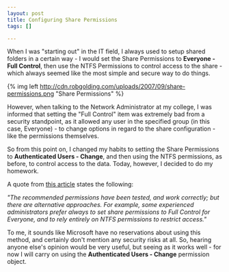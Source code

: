 ```yaml
--- 
layout: post
title: Configuring Share Permissions
tags: []

---
```


When I was "starting out" in the IT field, I always used to setup shared folders
in a certain way - I would set the Share Permissions to **Everyone - Full
Control**, then use the NTFS Permissions to control access to the share - which
always seemed like the most simple and secure way to do things.

{% img left http://cdn.robgolding.com/uploads/2007/09/share-permissions.png "Share Permissions" %}

However, when talking to the Network Administrator at my college, I was informed
that setting the "Full Control" item was extremely bad from a security
standpoint, as it allowed any user in the specified group (in this case,
Everyone) - to change options in regard to the share configuration - like the
permissions themselves.

So from this point on, I changed my habits to setting the Share Permissions to
**Authenticated Users - Change**, and then using the NTFS permissions, as
before, to control access to the data. Today, however, I decided to do my
homework.

A quote from [this article][article] states the following:

_"The recommended permissions have been tested, and work correctly; but there
are alternative approaches. For example, some experienced administrators prefer
always to set share permissions to Full Control for Everyone, and to rely
entirely on NTFS permissions to restrict access."_

To me, it sounds like Microsoft have no reservations about using this method,
and certainly don't mention any security risks at all. So, hearing anyone else's
opinion would be very useful, but seeing as it works well - for now I will carry
on using the **Authenticated Users - Change** permission object.

[article]: http://technet2.microsoft.com/windowsserver/en/library/86987829-3f74-412f-abb8-c8b22b07257d1033.mspx?mfr=true "Permissions on a file server"

